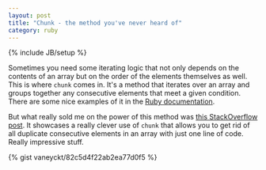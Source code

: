 ```yaml
---
layout: post
title: "Chunk - the method you've never heard of"
category: ruby
---
```

{% include JB/setup %}

Sometimes you need some iterating logic that not only depends on the contents of an array but on the order of the elements themselves as well. This is where `chunk` comes in. It's a method that iterates over an array and groups together any consecutive elements that meet a given condition. There are some nice examples of it in the [Ruby documentation](http://ruby-doc.org/core-2.1.0/Enumerable.html#method-i-chunk).

But what really sold me on the power of this method was [this StackOverflow post](http://stackoverflow.com/a/5544860/1420382). It showcases a really clever use of `chunk` that allows you to get rid of all duplicate consecutive elements in an array with just one line of code. Really impressive stuff.

{% gist vaneyckt/82c5d4f22ab2ea77d0f5 %}
